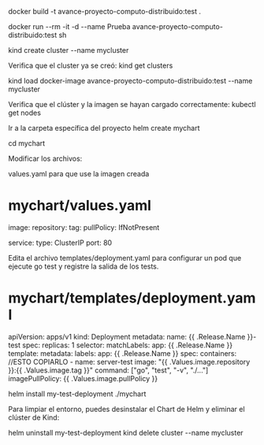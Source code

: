 docker build -t avance-proyecto-computo-distribuido:test .

docker run --rm -it -d --name Prueba avance-proyecto-computo-distribuido:test sh


kind create cluster --name mycluster

Verifica que el cluster ya se creó:
kind get clusters

kind load docker-image avance-proyecto-computo-distribuido:test --name mycluster


Verifica que el clúster y la imagen se hayan cargado correctamente:
kubectl get nodes


Ir a la carpeta específica del proyecto
helm create mychart

cd mychart

Modificar los archivos:

values.yaml para que use la imagen creada
# mychart/values.yaml
image:
  repository: <imageName>
  tag: <tagDeLaImagen>
  pullPolicy: IfNotPresent

service:
  type: ClusterIP
  port: 80


Edita el archivo templates/deployment.yaml para configurar un pod que ejecute go test y registre la salida de los tests.

# mychart/templates/deployment.yaml
apiVersion: apps/v1
kind: Deployment
metadata:
  name: {{ .Release.Name }}-test
spec:
  replicas: 1
  selector:
    matchLabels:
      app: {{ .Release.Name }}
  template:
    metadata:
      labels:
        app: {{ .Release.Name }}
    spec:
      containers:
      //ESTO COPIARLO
        - name: server-test
          image: "{{ .Values.image.repository }}:{{ .Values.image.tag }}"
          command: ["go", "test", "-v", "./..."]
          imagePullPolicy: {{ .Values.image.pullPolicy }}



helm install my-test-deployment ./mychart


Para limpiar el entorno, puedes desinstalar el Chart de Helm y eliminar el clúster de Kind:

helm uninstall my-test-deployment
kind delete cluster --name mycluster
